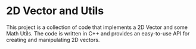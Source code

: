 
# 2D Vector and Utils 

This project is a collection of code that implements a 2D Vector and some Math Utils. The code is written in C++ and provides an easy-to-use API for creating and manipulating 2D vectors.
